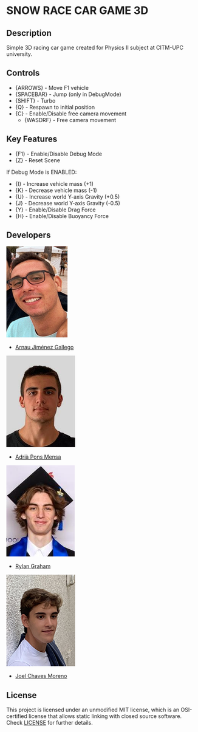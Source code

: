 # SNOW RACE CAR GAME 3D

## Description

Simple 3D racing car game created for Physics II subject at CITM-UPC university.

## Controls

- {ARROWS} - Move F1 vehicle
- {SPACEBAR} - Jump (only in DebugMode)
- {SHIFT} - Turbo
- {Q} - Respawn to initial position
- {C} - Enable/Disable free camera movement
	- {WASDRF} - Free camera movement

## Key Features

- {F1} - Enable/Disable Debug Mode
- {Z} - Reset Scene

If Debug Mode is ENABLED:
- {I} - Increase vehicle mass (+1)
- {K} - Decrease vehicle mass (-1)
- {U} - Increase world Y-axis Gravity (+0.5)
- {J} - Decrease world Y-axis Gravity (-0.5)
- {Y} - Enable/Disable Drag Force
- {H} - Enable/Disable Buoyancy Force

## Developers

 ![](https://raw.githubusercontent.com/AdriaPm/RaceCarGame3D/main/TeamPhotos/arnaujimenez.png)
 - [Arnau Jiménez Gallego](https://github.com/Historn) 
 
 ![](https://raw.githubusercontent.com/AdriaPm/RaceCarGame3D/main/TeamPhotos/adriapons.jpg)
 - [Adrià Pons Mensa](https://github.com/AdriaPm)
 
 ![](https://raw.githubusercontent.com/AdriaPm/RaceCarGame3D/main/TeamPhotos/rylangraham.jpg)
 - [Rylan Graham](https://github.com/RylanJGraham)
 
 ![](https://raw.githubusercontent.com/AdriaPm/RaceCarGame3D/main/TeamPhotos/joelchaves.jpg)
 - [Joel Chaves Moreno](https://github.com/JoeyCM)

## License

This project is licensed under an unmodified MIT license, which is an OSI-certified license that allows static linking with closed source software. Check [LICENSE](https://mit-license.org/) for further details.
